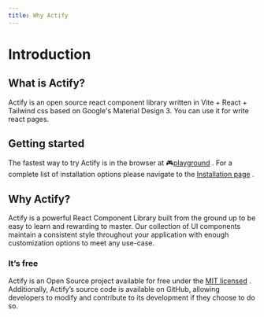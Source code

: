 ```yaml
---
title: Why Actify
---
```


# Introduction

## What is Actify?

Actify is an open source react component library written in Vite + React + Tailwind css based on Google's Material Design 3. You can use it for write react pages.

## Getting started

The fastest way to try Actify is in the browser at 🎮[playground](/playground)
. For a complete list of installation options please navigate to the [Installation page](/getting-started/installation)
.

## Why Actify?

Actify is a powerful React Component Library built from the ground up to be easy to learn and rewarding to master. Our collection of UI components maintain a consistent style throughout your application with enough customization options to meet any use-case.

### It’s free

Actify is an Open Source project available for free under the [MIT licensed](http://opensource.org/licenses/MIT)
. Additionally, Actify’s source code is available on GitHub, allowing developers to modify and contribute to its development if they choose to do so.
